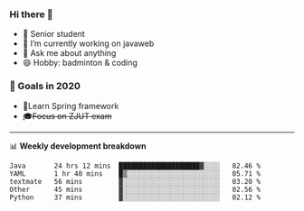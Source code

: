 

### Hi there 🐏

- 🌱 Senior student
- 🔭 I’m currently working on javaweb
- 💬 Ask me about anything
- 😄 Hobby: badminton & coding

### 🚀 Goals in 2020
+ 🍃Learn Spring framework
+ ~~🎓Focus on ZJUT exam~~
-------

📊 **Weekly development breakdown**
<!--START_SECTION:waka-->
```text
Java       24 hrs 12 mins  ████████████████████▓░░░░   82.46 % 
YAML       1 hr 40 mins    █▒░░░░░░░░░░░░░░░░░░░░░░░   05.71 % 
textmate   56 mins         ▓░░░░░░░░░░░░░░░░░░░░░░░░   03.20 % 
Other      45 mins         ▓░░░░░░░░░░░░░░░░░░░░░░░░   02.56 % 
Python     37 mins         ▓░░░░░░░░░░░░░░░░░░░░░░░░   02.12 % 
```
<!--END_SECTION:waka-->
